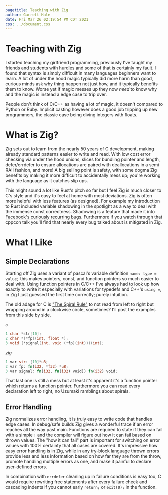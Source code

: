 ```yaml
---
pagetitle: Teaching with Zig
author: Garrett Hale
date: Fri Mar 26 02:19:54 PM CDT 2021
css: ../document.css
---
```


Teaching with Zig
=================

I started teaching my girlfriend programming, previously I've taught my friends
and students with hurdles and some of that is certainly my fault. I found that
syntax is simply difficult in many languages beginners want to learn. A lot of
under the hood magic typically did more harm than good, curious minds ask why
thing happen not just how, and it typically benefits them to know. Worse yet if
magic messes up they now *need* to know why and the magic is instead a edge case
to trip over.

People don't think of C/C++ as having a lot of magic, it doesn't compared to
Python or Ruby. Implicit casting however does a good job tripping up new
programmers, the classic case being diving integers with floats.

What is Zig?
============

Zig sets out to learn from the nearly 50 years of C development, making already
standard patterns easier to write and read. With low cost error checking via
under the hood unions, slices for bundling pointer and length, defer/errdefer
to ensure allocations are paired with deallocations in a semi RAII fashion, and
more! A big selling point is safety, with some dogma Zig benefits by making it
more difficult to accidentally mess up; you're working with the language as it
catches slip ups.

This might sound a lot like Rust's pitch so far but I feel Zig is much closer to
C's style and it's easy to feel at home with most deviations. Zig is often more
helpful with less features (as designed). For example my introduction to Rust
included variable shadowing in the spotlight as a way to deal with the immense
const correctness. Shadowing is a feature that made it into [Facebook's
curiously recurring bugs](https://youtu.be/lkgszkPnV8g).  Furthermore if you
watch through that cppcon talk you'll find that nearly every bug talked about is
mitigated in Zig.

What I Like
===========

Simple Declarations
-------------------

Starting off Zig uses a variant of pascal's variable definition `name: type =
value;` this makes pointers, const, and function pointers so much easier to deal
with. Using function pointers in C/C++ I've always had to look up how exactly to
write it especially with variations for typedefs and C++'s `using =`, in Zig I
just guessed the first time correctly; purely intuition.

The old adage for C is
["The Spiral Rule"](http://c-faq.com/decl/spiral.anderson.html) to not read from
left to right but wrapping around in a clockwise circle, sometimes? I'll post
the examples from this side by side.

*c*

```c
1 char *str[10];
2 char *(*fp)(int, float *);
3 void (*signal(int, void (*fp)(int)))(int);
```

*zig*

```rs
1 var str: [10]*u8;
2 var fp: fn(i32, *f32) *u8;
3 var signal: fn(i32, fn(i32) void)) fn(i32) void;
```

That last one is still a mess but at least it's apparent it's a function pointer
which returns a function pointer. Furthermore you can read every declaration
left to right, no Uzumaki ramblings about spirals.

Error Handling
--------------

Zig normalizes error handling, it is truly easy to write code that handles edge
cases. In debug/safe builds Zig gives a wonderful trace if an error reaches all
the way past main. Functions are required to state if they can fail with a
simple `!` and the compiler will figure out how it can fail based on thrown
values. The "how it can fail" part is important for switching on error values
with 100% certainty that all cases are covered. It's impressive how easy error
handling is in Zig, while in any try-block language thrown errors provide less
and less information based on how far they are from the throw, promote handling
multiple errors as one, and make it painful to declare user-defined errors.

In combination with `errdefer` cleaning up in failure conditions is easy too,
C would require rewriting free statements after every failure check and
cascading indents if you cannot early `return;` or `exit(0);` in the function.

